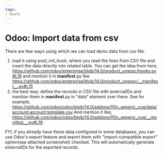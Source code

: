 ```yaml
---
tags:
- HowTo
---
```


# Odoo: Import data from csv

There are few ways using which we can load demo data from csv file.
1) load it using post_init_hook, where you read the lines from CSV file and insert the data directly into related table. You can get the idea from here, https://github.com/odoo/enterprise/blob/14.0/product_unspsc/hooks.py#L19 and mention it in __manifest__.py like https://github.com/odoo/enterprise/blob/14.0/product_unspsc/__manifest__.py#L15
2) the best way: define the records in CSV file with externalIDs and mention them in __manifest__.py in "data" element over there. See for example, https://github.com/odoo/odoo/blob/14.0/addons/l10n_generic_coa/data/account.account.template.csv
And mention it like, https://github.com/odoo/odoo/blob/14.0/addons/l10n_generic_coa/__manifest__.py#L19

FYI, if you already have these data configured in some databases, you can use Odoo's export feature and export them with "import-compatible export" option(see attached screenshot) checked. This will automatically generate externalIDs for the exported records.